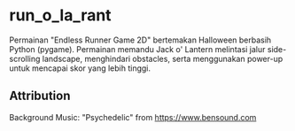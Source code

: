 # run_o_la_rant
Permainan "Endless Runner Game 2D" bertemakan Halloween berbasih Python (pygame). Permainan memandu Jack o' Lantern melintasi jalur side-scrolling landscape, menghindari obstacles, serta menggunakan power-up untuk mencapai skor yang lebih tinggi.

## Attribution
Background Music: "Psychedelic" from https://www.bensound.com

